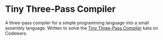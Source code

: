# Tiny Three-Pass Compiler
A three-pass compiler for a simple programming language into a small assembly language. Written to solve the [Tiny Three-Pass Compiler](https://www.codewars.com/kata/tiny-three-pass-compiler/train/javascript) kata on Codewars.
